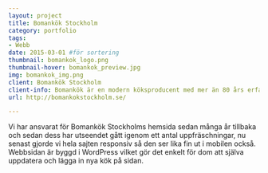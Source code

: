 ```yaml
---
layout: project
title: Bomankök Stockholm 
category: portfolio
tags:
- Webb
date: 2015-03-01 #för sortering
thumbnail: bomankok_logo.png
thumbnail-hover: bomankok_preview.jpg
img: bomankok_img.png
client: Bomankök Stockholm 
client-info: Bomankök är en modern köksproducent med mer än 80 års erfarenhet av kökstillverkning och tillverkar måttanpassade kök utifrån önskemål.
url: http://bomankokstockholm.se/

---
```

Vi har ansvarat för Bomankök Stockholms hemsida sedan många år tillbaka och sedan dess har utseendet gått igenom ett antal uppfräschningar, nu senast gjorde vi hela sajten responsiv så den ser lika fin ut i mobilen också. Webbsidan är byggd i WordPress vilket gör det enkelt för dom att själva uppdatera och lägga in nya kök på sidan.